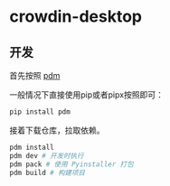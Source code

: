 # crowdin-desktop

## 开发

首先按照 [pdm](https://pdm-project.org/latest/)

一般情况下直接使用pip或者pipx按照即可：

```bash
pip install pdm
```

接着下载仓库，拉取依赖。

```bash
pdm install
pdm dev # 开发时执行
pdm pack # 使用 Pyinstaller 打包
pdm build # 构建项目
```
